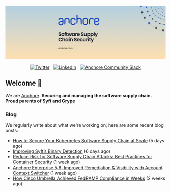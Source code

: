 <p align="center">
  <a href="https://anchore.com" target="_blank"><img src="https://raw.githubusercontent.com/anchore/.github/main/.github/banner.jpg"></a>
</p>
<p align="center">
  &nbsp;<a href="https://twitter.com/anchore" target="_blank"><img alt="Twitter" src="https://img.shields.io/badge/Twitter-303030?style=for-the-badge&logo=x&logoColor=%23ffffff"></a>&nbsp;
  &nbsp;<a href="https://www.linkedin.com/company/anchore" target="_blank"><img alt="LinkedIn" src="https://img.shields.io/badge/LinkedIn-1667be?style=for-the-badge&logo=linkedin&logoColor=%23ffffff"></a>&nbsp;
  &nbsp;<a href="https://anchore.com/slack" target="_blank"><img alt="Anchore Community Slack" src="https://img.shields.io/badge/Slack-4A154B?style=for-the-badge&logo=slack&logoColor=white"></a>&nbsp;
</p>

## Welcome 👋

We are [Anchore](https://anchore.com/).
**Securing and managing the software supply chain. Proud parents of [Syft](https://github.com/anchore/syft) and [Grype](https://github.com/anchore/grype)**

### Blog 

We regularly write about what we're working on; here are some recent blog posts:


- [How to Secure Your Kubernetes Software Supply Chain at Scale](https://anchore.com/webinars/how-to-secure-your-kubernetes-software-supply-chain-at-scale/) (5 days ago)
- [Improving Syft’s Binary Detection](https://anchore.com/blog/improve-open-source-sbom-tool-syft-with-binary-detection/) (6 days ago)
- [Reduce Risk for Software Supply Chain Attacks: Best Practices for Container Security](https://anchore.com/white-papers/reduce-risk-for-software-supply-chain-attacks-best-practices-for-container-security/) (1 week ago)
- [Anchore Enterprise 5.6: Improved Remediation &amp; Visibility with Account Context Switcher](https://anchore.com/blog/anchore-enterprise-5-6-improved-remediation-visibility-with-account-context-switcher/) (1 week ago)
- [How Cisco Umbrella Achieved FedRAMP Compliance in Weeks](https://anchore.com/blog/how-cisco-umbrella-achieved-fedramp-compliance-in-weeks-blog/) (2 weeks ago)
